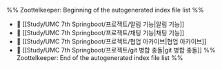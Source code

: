 %% Zoottelkeeper: Beginning of the autogenerated index file list  %%
- 📄 [[Study/UMC 7th Springboot/프로젝트/알림 기능|알림 기능]]
- 📄 [[Study/UMC 7th Springboot/프로젝트/채팅 기능|채팅 기능]]
- 📄 [[Study/UMC 7th Springboot/프로젝트/협업 아카이브|협업 아카이브]]
- 📄 [[Study/UMC 7th Springboot/프로젝트/git 병합 충돌|git 병합 충돌]]
%% Zoottelkeeper: End of the autogenerated index file list  %%
